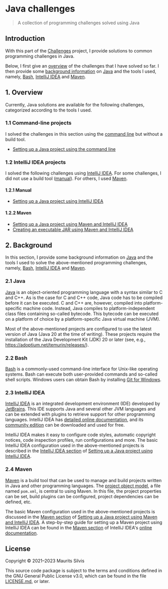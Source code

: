 # Java challenges

> A collection of programming challenges solved using Java

## Introduction

With this part of the [Challenges](..) project, I provide solutions to common programming challenges in Java.

Below, I first give an [overview](#1-overview) of the challenges that I have solved so far.
I then provide some [background information](#2-background) on [Java](#21-java) and the tools I used, namely, [Bash](#22-bash), [IntelliJ IDEA](#23-intellij-idea) and [Maven](#24-maven).

## 1. Overview

Currently, Java solutions are available for the following challenges, categorized according to the tools I used.

### 1.1 Command-line projects

I solved the challenges in this section using the [command line](#22-bash) but without a build tool.

* [Setting up a Java project using the command line](java-project-cli)

### 1.2 IntelliJ IDEA projects

I solved the following challenges using [IntelliJ IDEA](#23-intellij-idea).
For some challenges, I did not use a build tool ([manual](#121-manual)).
For others, I used [Maven](#122-maven).

#### 1.2.1 Manual

* [Setting up a Java project using IntelliJ IDEA](java-project-intellij)

#### 1.2.2 Maven

* [Setting up a Java project using Maven and IntelliJ IDEA](java-project-maven-intellij)
* [Creating an executable JAR using Maven and IntelliJ IDEA](executable-jar-maven-intellij)

## 2. Background

In this section, I provide some background information on [Java](#21-java) and the tools I used to solve the above-mentioned programming challenges, namely, [Bash](#22-bash), [IntelliJ IDEA](#23-intellij-idea) and [Maven](#24-maven).

### 2.1 Java

[Java](https://www.oracle.com/java/) is an object-oriented programming language with a syntax similar to C and C++.
As is the case for C and C++ code, Java code has to be compiled before it can be executed.
C and C++ are, however, compiled into platform-specific machine code.
Instead, Java compiles to platform-independent class files containing so-called bytecode.
This bytecode can be executed on a platform of choice by a platform-specific Java virtual machine (JVM).

Most of the above-mentioned projects are configured to use the latest version of Java (Java 20 at the time of writing).
These projects require the installation of the Java Development Kit (JDK) 20 or later (see, e.g., https://adoptium.net/temurin/releases/).


### 2.2 Bash

[Bash](https://www.gnu.org/software/bash/) is a commonly-used command-line interface for  Unix-like operating systems.
Bash can execute both user-provided commands and so-called shell scripts.
Windows users can obtain Bash by installing [Git for Windows](https://git-scm.com/download/win).

### 2.3 IntelliJ IDEA

[IntelliJ IDEA](https://www.jetbrains.com/idea/) is an integrated development environment (IDE) developed by [JetBrains](https://www.jetbrains.com/).
This IDE supports Java and several other JVM languages and can be extended with plugins to retrieve support for other programming languages.
IntelliJ IDEA has [detailed online documentation](https://www.jetbrains.com/help/idea/discover-intellij-idea.html), and its [community edition](https://www.jetbrains.com/idea/download/) can be downloaded and used for free.

IntelliJ IDEA makes it easy to configure code styles, automatic copyright notices, code inspection profiles, run configurations and more.
The basic IntelliJ IDEA configuration used in the above-mentioned projects is described in the [IntelliJ IDEA section](java-project-intellij#12-intellij-idea) of [Setting up a Java project using IntelliJ IDEA](java-project-intellij).

### 2.4 Maven

[Maven](https://maven.apache.org/) is a build tool that can be used to manage and build projects written in Java and other programming languages.
The [project object model](https://maven.apache.org/guides/introduction/introduction-to-the-pom.html), a file named `pom.xml`, is central to using Maven.
In this file, the project properties can be set, build plugins can be configured, project dependencies can be defined, etc.

The basic Maven configuration used in the above-mentioned projects is discussed in the [Maven section](java-project-maven-intellij#13-maven) of [Setting up a Java project using Maven and IntelliJ IDEA](java-project-maven-intellij).
A step-by-step guide for setting up a Maven project using IntelliJ IDEA can be found in the [Maven section](https://www.jetbrains.com/help/idea/maven-support.html#create_new_maven_project) of IntelliJ IDEA's [online documentation](https://www.jetbrains.com/help/idea/discover-intellij-idea.html).

## License

Copyright © 2021–2023 Maurits Silvis

This source code package is subject to the terms and conditions defined in the GNU General Public License v3.0, which can be found in the file [LICENSE.md](../LICENSE.md), or later.
